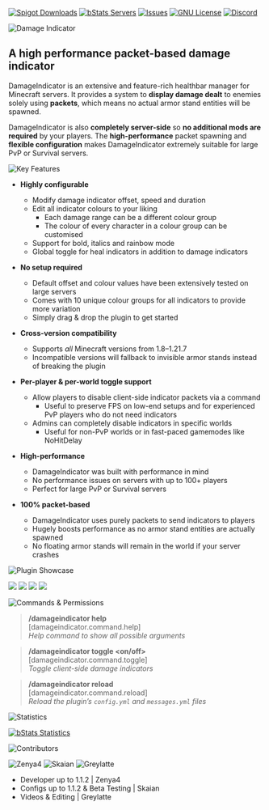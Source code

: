 [![Spigot Downloads][spigot-downloads-shield]][spigot-url]
[![bStats Servers][bstats-servers-shield]][bstats-url]
[![Issues][issues-shield]][issues-url]
[![GNU License][license-shield]][license-url]
[![Discord][discord-shield]][discord-url]

![Damage Indicator](https://imgur.com/9lCOZaz.png)

<p align="center">

## A high performance packet-based damage indicator

</p>

DamageIndicator is an extensive and feature-rich healthbar manager for Minecraft servers.
It provides a system to **display damage dealt** to enemies solely using **packets**,
which means no actual armor stand entities will be spawned.

DamageIndicator is also **completely server-side** so **no additional mods are required** by your players.
The **high-performance** packet spawning and **flexible configuration** makes DamageIndicator extremely suitable for large PvP or Survival servers.




<!-- Key Features -->
![Key Features](https://imgur.com/5pw7FBU.png)

- **Highly configurable**
    - Modify damage indicator offset, speed and duration
    - Edit all indicator colours to your liking
        - Each damage range can be a different colour group
        - The colour of every character in a colour group can be customised
    - Support for bold, italics and rainbow mode
    - Global toggle for heal indicators in addition to damage indicators

- **No setup required**
    - Default offset and colour values have been extensively tested on large servers
    - Comes with 10 unique colour groups for all indicators to provide more variation
    - Simply drag & drop the plugin to get started

- **Cross-version compatibility**
    - Supports _all_ Minecraft versions from 1.8–1.21.7
    - Incompatible versions will fallback to invisible armor stands instead of breaking the plugin

- **Per-player & per-world toggle support**
    - Allow players to disable client-side indicator packets via a command
        - Useful to preserve FPS on low-end setups and for experienced PvP players who do not need indicators
    - Admins can completely disable indicators in specific worlds
        - Useful for non-PvP worlds or in fast-paced gamemodes like NoHitDelay

- **High-performance**
    - DamageIndicator was built with performance in mind
    - No performance issues on servers with up to 100+ players
    - Perfect for large PvP or Survival servers

- **100% packet-based**
    - DamageIndicator uses purely packets to send indicators to players
    - Hugely boosts performance as no armor stand entities are actually spawned
    - No floating armor stands will remain in the world if your server crashes




<!-- Plugin Showcase -->
![Plugin Showcase](https://imgur.com/T8HeNXQ.png)

<p align="center">

![](https://imgur.com/cvJQEmi.gif) ![](https://imgur.com/b20ktC3.gif)
![](https://imgur.com/CxEtL5i.gif) ![](https://imgur.com/YfnsIrO.gif)

</p>




<!-- Commands & Permissions -->
![Commands & Permissions](https://imgur.com/hqxxKx8.png)

> **/damageindicator help**  
> [damageindicator.command.help]  
> _Help command to show all possible arguments_

> **/damageindicator toggle <on/off>**  
> [damageindicator.command.toggle]  
> _Toggle client-side damage indicators_

> **/damageindicator reload**  
> [damageindicator.command.reload]  
> _Reload the plugin’s `config.yml` and `messages.yml` files_




<!-- Statistics -->
![Statistics](https://imgur.com/8ep0wfL.png)

[![bStats Statistics](https://bstats.org/signatures/bukkit/Damage%20Indicator.svg)](https://bstats.org/plugin/bukkit/Damage%20Indicator/15403)




<!-- Contributors -->
![Contributors](https://imgur.com/1x5d7La.png)

<p align="center">

![Zenya4](https://imgur.com/er5gpPL.png)
![Skaian](https://imgur.com/zXv4Smv.png)
![Greylatte](https://imgur.com/bttUgkK.png)

</p>

- Developer up to 1.1.2 | Zenya4
- Configs up to 1.1.2 & Beta Testing | Skaian
- Videos & Editing | Greylatte


[bstats-servers-svg]: https://bstats.org/signatures/bukkit/Damage%20Indicator.svg
[bstats-servers-shield]: https://img.shields.io/bstats/servers/15403.svg?style=for-the-badge
[bstats-url]: https://bstats.org/plugin/bukkit/Damage%20Indicator/15403
[spigot-url]: https://www.spigotmc.org/resources/92423
[issues-shield]: https://img.shields.io/github/issues/Insprill/damage-indicator.svg?style=for-the-badge
[issues-url]: https://github.com/Insprill/damage-indicator/issues
[license-shield]: https://img.shields.io/github/license/Insprill/damage-indicator.svg?style=for-the-badge
[license-url]: https://github.com/Insprill/damage-indicator/blob/master/LICENSE
[discord-shield]: https://img.shields.io/discord/626995215558901771?color=%235663F7&label=Discord&style=for-the-badge
[discord-url]: https://discord.gg/vjQ3F2XDTc
[spigot-downloads-shield]: https://img.shields.io/spiget/downloads/71608?style=for-the-badge
